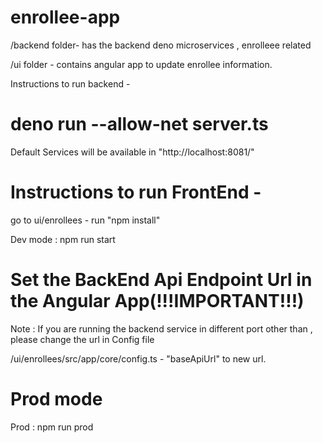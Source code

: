 # enrollee-app

/backend folder- has the backend deno microservices , enrolleee related

/ui folder - contains angular app to update enrollee information.

Instructions to run backend -

# deno run --allow-net server.ts

Default Services will be available in "http://localhost:8081/" 

# Instructions to run FrontEnd -


go to ui/enrollees - run "npm install"

Dev mode : npm run start

# Set the BackEnd Api Endpoint Url in the Angular App(!!!IMPORTANT!!!) #
Note : If you are running the backend service in different port other than , please change the url in Config file


/ui/enrollees/src/app/core/config.ts - "baseApiUrl"  to new url.

# Prod mode
Prod : npm run prod 

